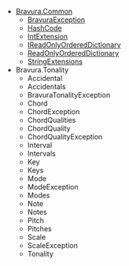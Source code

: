 * [Bravura.Common](./Bravura.Common/Bravura.Common.md)
  * [BravuraException](./Bravura.Common/BravuraException.md)
  * [HashCode](./Bravura.Common/HashCode.md)
  * [IntExtension](./Bravura.Common/IntExtensions.md)
  * [IReadOnlyOrderedDictionary](./Bravura.Common/IReadOnlyOrderedDictionary.md)
  * [ReadOnlyOrderedDictionary](./Bravura.Common/ReadOnlyOrderedDictionary.md)
  * [StringExtensions](./Bravura.Common/StringExtensions.md)
* Bravura.Tonality
  * Accidental
  * Accidentals
  * BravuraTonalityException
  * Chord
  * ChordException
  * ChordQualities
  * ChordQuality
  * ChordQualityException
  * Interval
  * Intervals
  * Key
  * Keys
  * Mode
  * ModeException
  * Modes
  * Note
  * Notes
  * Pitch
  * Pitches
  * Scale
  * ScaleException
  * Tonality
